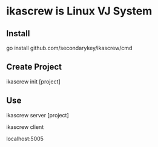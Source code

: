 # ikascrew is Linux VJ System

## Install

go install github.com/secondarykey/ikascrew/cmd


## Create Project

ikascrew init [project]

## Use

ikascrew server [project]

ikascrew client

localhost:5005
